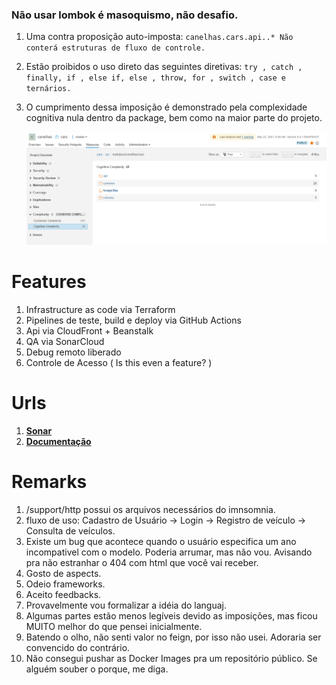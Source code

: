 ### Não usar lombok é masoquismo, não desafio.

1. Uma contra proposição auto-imposta:
   ``canelhas.cars.api..* Não conterá estruturas de fluxo de controle.``

2. Estão proibidos o uso direto das seguintes diretivas:
   ``try , catch , finally, if , else if, else , throw, for , switch , case e ternários.``

3. O cumprimento dessa imposição é demonstrado pela complexidade cognitiva nula dentro da package, bem como na maior parte do projeto.

   ![img.png](notes/complexo.png)

# Features

1. Infrastructure as code via Terraform
2. Pipelines de teste, build e deploy via GitHub Actions
3. Api via CloudFront + Beanstalk
4. QA via SonarCloud
5. Debug remoto liberado
6. Controle de Acesso ( Is this even a feature? )

# Urls

1. [**Sonar**](https://sonarcloud.io/dashboard?id=canelhas-cars)
2. [**Documentação**](https://cars.canelhas.io/swagger-ui/index.html)

# Remarks

1. /support/http possui os arquivos necessários do imnsomnia.
2. fluxo de uso: Cadastro de Usuário -> Login -> Registro de veículo -> Consulta de veículos.
3. Existe um bug que acontece quando o usuário especifica um ano incompativel com o modelo. Poderia arrumar, mas não vou. Avisando pra não estranhar o 404 com html que você vai receber.
4. Gosto de aspects.
5. Odeio frameworks.
6. Aceito feedbacks.
7. Provavelmente vou formalizar a idéia do languaj.
8. Algumas partes estão menos legíveis devido as imposições, mas ficou MUITO melhor do que pensei inicialmente.
9. Batendo o olho, não senti valor no feign, por isso não usei. Adoraria ser convencido do contrário.
10. Não consegui pushar as Docker Images pra um repositório público. Se alguém souber o porque, me diga.
    